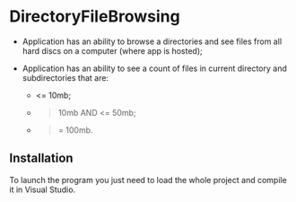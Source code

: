 # DirectoryFileBrowsing
- Application has an ability to browse a directories and see files from all hard discs on a computer (where app is hosted);

- Application has an ability to see a count of files in current directory and subdirectories that are:
  - <= 10mb;
  - > 10mb AND <= 50mb;
  -	>= 100mb.
  
Installation
---
To launch the program you just need to load the whole project and compile it in Visual Studio. 
